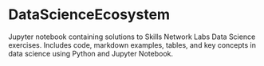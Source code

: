 # DataScienceEcosystem
Jupyter notebook containing solutions to Skills Network Labs Data Science exercises. Includes code, markdown examples, tables, and key concepts in data science using Python and Jupyter Notebook.
